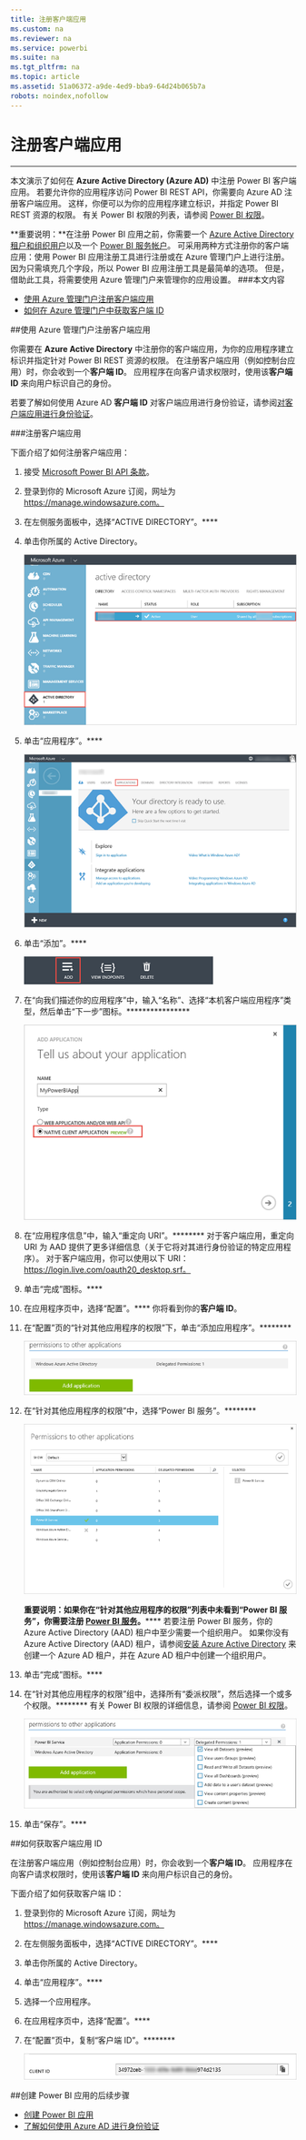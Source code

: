 ```yaml
---
title: 注册客户端应用
ms.custom: na
ms.reviewer: na
ms.service: powerbi
ms.suite: na
ms.tgt_pltfrm: na
ms.topic: article
ms.assetid: 51a06372-a9de-4ed9-bba9-64d24b065b7a
robots: noindex,nofollow
---
```

# 注册客户端应用
---

本文演示了如何在 **Azure Active Directory (Azure AD)** 中注册 Power BI 客户端应用。 若要允许你的应用程序访问 Power BI REST API，你需要向 Azure AD 注册客户端应用。 这样，你便可以为你的应用程序建立标识，并指定 Power BI REST 资源的权限。 有关 Power BI 权限的列表，请参阅 [Power BI 权限](Power-BI-Permissions.md)。

**重要说明：**在注册 Power BI 应用之前，你需要一个 [Azure Active Directory 租户和组织用户](Create-an-Azure-Active-Directory-tenant.md)以及一个 [Power BI 服务帐户](Sign-up-for-Power-BI-service.md)。
可采用两种方式注册你的客户端应用：使用 Power BI 应用注册工具进行注册或在 Azure 管理门户上进行注册。 因为只需填充几个字段，所以 Power BI 应用注册工具是最简单的选项。 但是，借助此工具，将需要使用 Azure 管理门户来管理你的应用设置。
###本文内容

- [使用 Azure 管理门户注册客户端应用](#client)
- [如何在 Azure 管理门户中获取客户端 ID](#clientID)

<a name="client"></a>
##使用 Azure 管理门户注册客户端应用

你需要在 **Azure Active Directory** 中注册你的客户端应用，为你的应用程序建立标识并指定针对 Power BI REST 资源的权限。 在注册客户端应用（例如控制台应用）时，你会收到一个**客户端 ID**。 应用程序在向客户请求权限时，使用该**客户端 ID** 来向用户标识自己的身份。

若要了解如何使用 Azure AD **客户端 ID** 对客户端应用进行身份验证，请参阅[对客户端应用进行身份验证](Authenticate-a-client-app.md)。

###注册客户端应用

下面介绍了如何注册客户端应用：
1. 接受 [Microsoft Power BI API 条款](https://powerbi.microsoft.com/en-us/api-terms)。
2. 登录到你的 Microsoft Azure 订阅，网址为 https://manage.windowsazure.com。
3. 在左侧服务面板中，选择“ACTIVE DIRECTORY”。****
4. 单击你所属的 Active Directory。

    ![步骤 3](../Image/Register-app-3.png)

5. 单击“应用程序”。****

    ![步骤 4](../Image/Register-app-4.png)

6. 单击“添加”。****

    ![步骤 5](../Image/Register-app-5.png)

7. 在“向我们描述你的应用程序”中，输入“名称”、选择“本机客户端应用程序”类型，然后单击“下一步”图标。****************

    ![步骤 6](../Image/Register-app-6.png)

8. 在“应用程序信息”中，输入“重定向 URI”。******** 对于客户端应用，重定向 URI 为 AAD 提供了更多详细信息（关于它将对其进行身份验证的特定应用程序）。 对于客户端应用，你可以使用以下 URI：https://login.live.com/oauth20_desktop.srf。

9.  单击“完成”图标。****
10. 在应用程序页中，选择“配置”。**** 你将看到你的**客户端 ID**。
11. 在“配置”页的“针对其他应用程序的权限”下，单击“添加应用程序”。********

    ![步骤 11](../Image/Register-app-11.png)

12. 在“针对其他应用程序的权限”中，选择“Power BI 服务”。********

    ![步骤 12](../Image/Register-app-12.png)

    **重要说明：**如果你在“针对其他应用程序的权限”列表中未看到“Power BI 服务”，你需要注册 [Power BI 服务](https://www.powerbi.com/)。******** 若要注册 Power BI 服务，你的 Azure Active Directory (AAD) 租户中至少需要一个组织用户。 如果你没有 Azure Active Directory (AAD) 租户，请参阅[安装 Azure Active Directory](Setup-Azure-Active-Directory.md) 来创建一个 Azure AD 租户，并在 Azure AD 租户中创建一个组织用户。

13. 单击“完成”图标。****
14. 在“针对其他应用程序的权限”组中，选择所有“委派权限”，然后选择一个或多个权限。******** 有关 Power BI 权限的详细信息，请参阅 [Power BI 权限](Power-BI-permissions.md)。

    ![步骤 14](../Image/Register-app-14.png)

15. 单击“保存”。****

<a name="clientID"></a>
##如何获取客户端应用 ID

在注册客户端应用（例如控制台应用）时，你会收到一个**客户端 ID**。 应用程序在向客户请求权限时，使用该**客户端 ID** 来向用户标识自己的身份。

下面介绍了如何获取客户端 ID：

1. 登录到你的 Microsoft Azure 订阅，网址为 https://manage.windowsazure.com。
2. 在左侧服务面板中，选择“ACTIVE DIRECTORY”。****
3. 单击你所属的 Active Directory。
4. 单击“应用程序”。****
5. 选择一个应用程序。
6. 在应用程序页中，选择“配置”。****
7. 在“配置”页中，复制“客户端 ID”。********

    ![步骤 1.3](../Image/Register-app-3a.png)

##创建 Power BI 应用的后续步骤

- [创建 Power BI 应用](Introduction-to-creating-a-Power-BI-app.md)
- [了解如何使用 Azure AD 进行身份验证](Authenticate-to-Power-BI-service.md)




